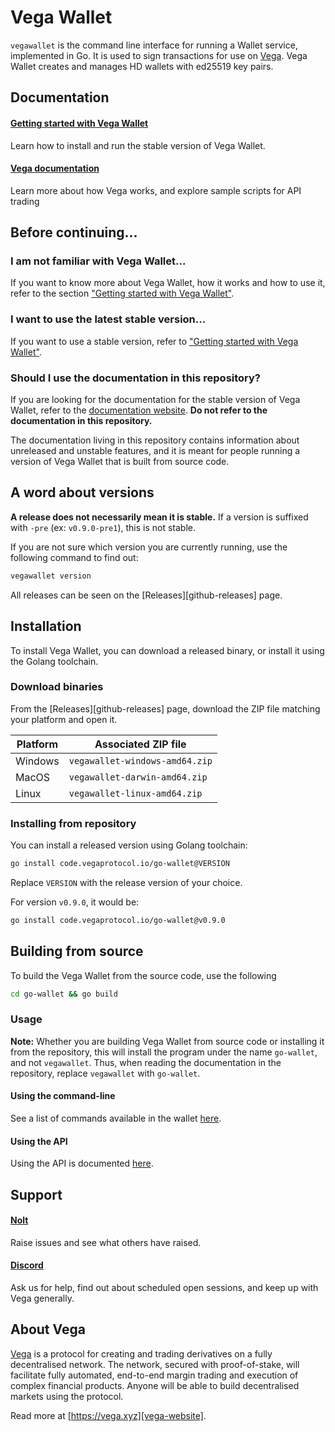 # Vega Wallet

`vegawallet` is the command line interface for running a Wallet service,
implemented in Go. It is used to sign transactions for use
on [Vega](#about-vega). Vega Wallet creates and manages HD wallets with ed25519
key pairs.

## Documentation

#### [Getting started with Vega Wallet][vega-documentation-website-getting-started]
Learn how to install and run the stable version of Vega Wallet.

#### [Vega documentation][vega-documentation-website]
Learn more about how Vega works, and explore sample scripts for API trading

## Before continuing...

### I am not familiar with Vega Wallet...

If you want to know more about Vega Wallet, how it works and how to use it, refer to the section ["Getting started with Vega Wallet"][vega-documentation-website-getting-started].

### I want to use the latest stable version...

If you want to use a stable version, refer to ["Getting started with Vega Wallet"][vega-documentation-website-getting-started].

### Should I use the documentation in this repository?

If you are looking for the documentation for the stable version of Vega Wallet, refer to the [documentation website][vega-documentation-website]. **Do not refer to the documentation in this repository.**

The documentation living in this repository contains information about unreleased and unstable features, and it is meant for people running a version of Vega Wallet that is built from source code.

## A word about versions

**A release does not necessarily mean it is stable.** If a version is suffixed with `-pre` (ex: `v0.9.0-pre1`), this is not stable.

If you are not sure which version you are currently running, use the following command to find out:

```sh
vegawallet version
```

All releases can be seen on the [Releases][github-releases] page.

## Installation

To install Vega Wallet, you can download a released binary, or install it using the Golang toolchain.

### Download binaries

From the [Releases][github-releases] page, download the ZIP file matching your platform and open it.

|  Platform | Associated ZIP file            |
|-----------|--------------------------------|
| Windows   | `vegawallet-windows-amd64.zip` |
|  MacOS    | `vegawallet-darwin-amd64.zip`  |
| Linux     | `vegawallet-linux-amd64.zip`   |


### Installing from repository

You can install a released version using Golang toolchain:

```sh
go install code.vegaprotocol.io/go-wallet@VERSION
```

Replace `VERSION` with the release version of your choice.

For version `v0.9.0`, it would be:

```sh
go install code.vegaprotocol.io/go-wallet@v0.9.0
```

## Building from source

To build the Vega Wallet from the source code, use the following 

```sh
cd go-wallet && go build
```

### Usage

**Note:** Whether you are building Vega Wallet from source code or installing it from the repository, this will install the program under the name
`go-wallet`, and not `vegawallet`. Thus, when reading the documentation in the repository,
replace `vegawallet` with `go-wallet`.

#### Using the command-line

See a list of commands available in the wallet [here](cmd/README.md).

#### Using the API

Using the API is documented [here](service/README.md).

## Support

#### [Nolt][notl]
Raise issues and see what others have raised.

#### [Discord][discord]
Ask us for help, find out about scheduled open sessions, and keep up with Vega
generally.

## About Vega

[Vega][vega-website] is a protocol for creating and trading derivatives on a
fully decentralised network. The network, secured with proof-of-stake, will
facilitate fully automated, end-to-end margin trading and execution of complex
financial products. Anyone will be able to build decentralised markets using the
protocol.

Read more at [https://vega.xyz][vega-website].

[vega-website]: https://vega.xyz
[vega-documentation-website]: https://docs.fairground.vega.xyz
[vega-documentation-website-getting-started]: https://docs.fairground.vega.xyz/docs/wallet/getting-started/
[notl]: https://vega-testnet.nolt.io/
[discord]: https://vega.xyz/discord
[github-release]: https://github.com/vegaprotocol/go-wallet/releases
